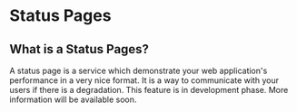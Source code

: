 # Status Pages

## What is a Status Pages?
A status page is a service which demonstrate your web application's performance in a very nice format. It is a way to
communicate with your users if there is a degradation. This feature is in development phase. More information will be
available soon.
